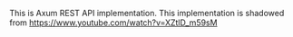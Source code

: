 This is Axum REST API implementation. This implementation is shadowed from https://www.youtube.com/watch?v=XZtlD_m59sM
